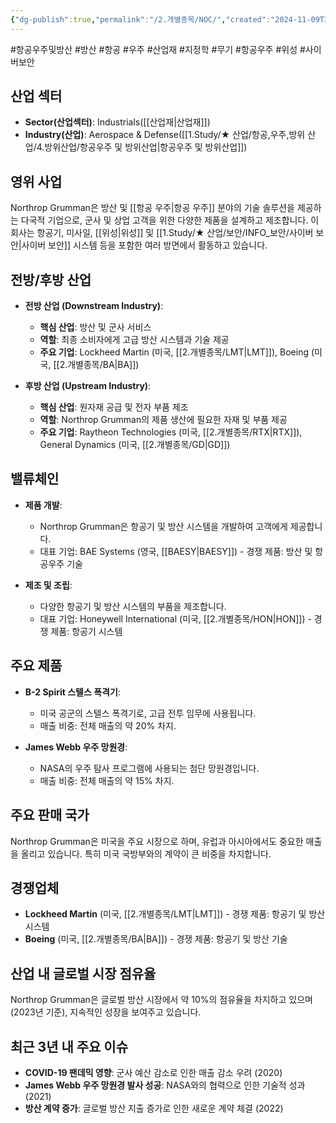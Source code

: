 ```yaml
---
{"dg-publish":true,"permalink":"/2.개별종목/NOC/","created":"2024-11-09T22:37:44.561+09:00","updated":"2025-06-03T20:06:00.368+09:00"}
---
```


#항공우주및방산 #방산 #항공 #우주 #산업재 #지정학 #무기 #항공우주 #위성 #사이버보안 


## 산업 섹터

- **Sector(산업섹터)**: Industrials([[산업재\|산업재]])
- **Industry(산업)**: Aerospace & Defense([[1.Study/★ 산업/항공,우주,방위 산업/4.방위산업/항공우주 및 방위산업\|항공우주 및 방위산업]])

## 영위 사업

Northrop Grumman은 방산 및 [[항공 우주\|항공 우주]] 분야의 기술 솔루션을 제공하는 다국적 기업으로, 군사 및 상업 고객을 위한 다양한 제품을 설계하고 제조합니다. 이 회사는 항공기, 미사일, [[위성\|위성]] 및 [[1.Study/★ 산업/보안/INFO_보안/사이버 보안\|사이버 보안]] 시스템 등을 포함한 여러 방면에서 활동하고 있습니다.

## 전방/후방 산업

- **전방 산업 (Downstream Industry)**:
    
    - **핵심 산업**: 방산 및 군사 서비스
    - **역할**: 최종 소비자에게 고급 방산 시스템과 기술 제공
    - **주요 기업**: Lockheed Martin (미국, [[2.개별종목/LMT\|LMT]]), Boeing (미국, [[2.개별종목/BA\|BA]])
    
- **후방 산업 (Upstream Industry)**:
    
    - **핵심 산업**: 원자재 공급 및 전자 부품 제조
    - **역할**: Northrop Grumman의 제품 생산에 필요한 자재 및 부품 제공
    - **주요 기업**: Raytheon Technologies (미국, [[2.개별종목/RTX\|RTX]]), General Dynamics (미국, [[2.개별종목/GD\|GD]])
    

## 밸류체인

- **제품 개발**:
    
    - Northrop Grumman은 항공기 및 방산 시스템을 개발하여 고객에게 제공합니다.
    - 대표 기업: BAE Systems (영국, [[BAESY\|BAESY]]) - 경쟁 제품: 방산 및 항공우주 기술
    
- **제조 및 조립**:
    
    - 다양한 항공기 및 방산 시스템의 부품을 제조합니다.
    - 대표 기업: Honeywell International (미국, [[2.개별종목/HON\|HON]]) - 경쟁 제품: 항공기 시스템
    

## 주요 제품

- **B-2 Spirit 스텔스 폭격기**:
    
    - 미국 공군의 스텔스 폭격기로, 고급 전투 임무에 사용됩니다.
    - 매출 비중: 전체 매출의 약 20% 차지.
    
- **James Webb 우주 망원경**:
    
    - NASA의 우주 탐사 프로그램에 사용되는 첨단 망원경입니다.
    - 매출 비중: 전체 매출의 약 15% 차지.
    

## 주요 판매 국가

Northrop Grumman은 미국을 주요 시장으로 하며, 유럽과 아시아에서도 중요한 매출을 올리고 있습니다. 특히 미국 국방부와의 계약이 큰 비중을 차지합니다.

## 경쟁업체

- **Lockheed Martin** (미국, [[2.개별종목/LMT\|LMT]]) - 경쟁 제품: 항공기 및 방산 시스템
- **Boeing** (미국, [[2.개별종목/BA\|BA]]) - 경쟁 제품: 항공기 및 방산 기술

## 산업 내 글로벌 시장 점유율

Northrop Grumman은 글로벌 방산 시장에서 약 10%의 점유율을 차지하고 있으며(2023년 기준), 지속적인 성장을 보여주고 있습니다.

## 최근 3년 내 주요 이슈

- **COVID-19 팬데믹 영향**: 군사 예산 감소로 인한 매출 감소 우려 (2020)
- **James Webb 우주 망원경 발사 성공**: NASA와의 협력으로 인한 기술적 성과 (2021)
- **방산 계약 증가**: 글로벌 방산 지출 증가로 인한 새로운 계약 체결 (2022)

